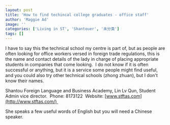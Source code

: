```yaml
---
layout: post
title: 'How to find techincal college graduates - office staff'
author: 'Maggie Ad'
image: ''
categories: ['Living in ST', 'Shantouer', '未分类']
tags: []
---
```


I have to say this the technical school my centre is part of, but as people are often looking for office workers versed in foreign trade regulations, this is the name and contact details of the lady in charge of placing appropriate students in companies that come looking.  I do not know if it is often successful or anything, but it is a service some people might find useful, and you could also try other technical schools (zhong zhuan), but I don't know their names.

Shantou Foreign Language and Business Academy, Lin Lv Qun, Student Admin vice director.  Phone: 8173122  Website: [www.stftas.com](http://www.stftas.com/) 

She speaks a few useful words of English but you will need a Chinese speaker.
